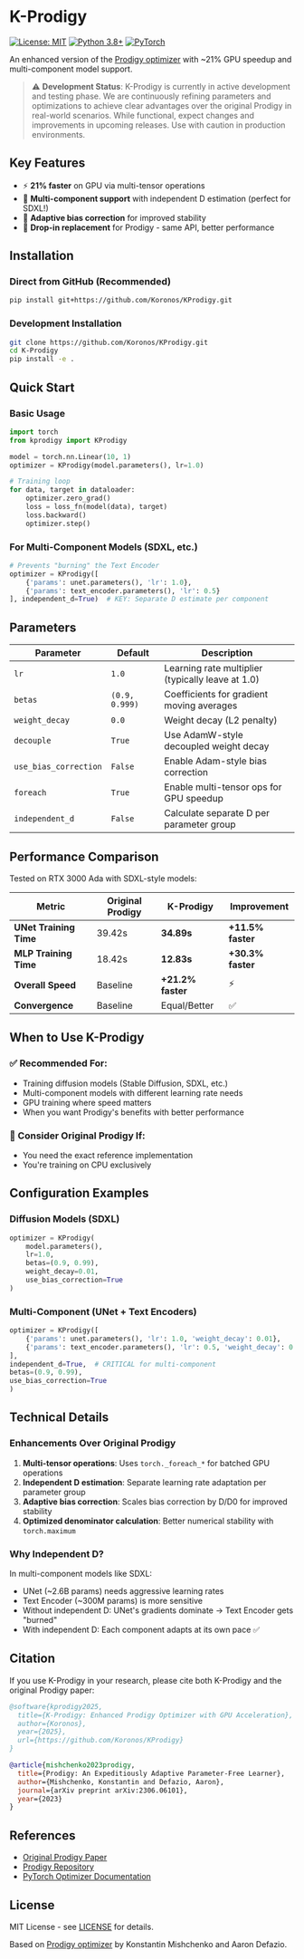 # K-Prodigy

[![License: MIT](https://img.shields.io/badge/License-MIT-yellow.svg)](https://opensource.org/licenses/MIT)
[![Python 3.8+](https://img.shields.io/badge/python-3.8+-blue.svg)](https://www.python.org/downloads/)
[![PyTorch](https://img.shields.io/badge/PyTorch-%3E%3D1.13-EE4C2C.svg)](https://pytorch.org/)

An enhanced version of the [Prodigy optimizer](https://github.com/konstmish/prodigy) with ~21% GPU speedup and multi-component model support.

> ⚠️ **Development Status**: K-Prodigy is currently in active development and testing phase. We are continuously refining parameters and optimizations to achieve clear advantages over the original Prodigy in real-world scenarios. While functional, expect changes and improvements in upcoming releases. Use with caution in production environments.

## Key Features

- ⚡ **21% faster** on GPU via multi-tensor operations
- 🎨 **Multi-component support** with independent D estimation (perfect for SDXL!)
- 🎯 **Adaptive bias correction** for improved stability
- 🔧 **Drop-in replacement** for Prodigy - same API, better performance

## Installation

### Direct from GitHub (Recommended)

```bash
pip install git+https://github.com/Koronos/KProdigy.git
```

### Development Installation

```bash
git clone https://github.com/Koronos/KProdigy.git
cd K-Prodigy
pip install -e .
```

## Quick Start

### Basic Usage

```python
import torch
from kprodigy import KProdigy

model = torch.nn.Linear(10, 1)
optimizer = KProdigy(model.parameters(), lr=1.0)

# Training loop
for data, target in dataloader:
    optimizer.zero_grad()
    loss = loss_fn(model(data), target)
    loss.backward()
    optimizer.step()
```

### For Multi-Component Models (SDXL, etc.)

```python
# Prevents "burning" the Text Encoder
optimizer = KProdigy([
    {'params': unet.parameters(), 'lr': 1.0},
    {'params': text_encoder.parameters(), 'lr': 0.5}
], independent_d=True)  # KEY: Separate D estimate per component
```

## Parameters

| Parameter | Default | Description |
|-----------|---------|-------------|
| `lr` | `1.0` | Learning rate multiplier (typically leave at 1.0) |
| `betas` | `(0.9, 0.999)` | Coefficients for gradient moving averages |
| `weight_decay` | `0.0` | Weight decay (L2 penalty) |
| `decouple` | `True` | Use AdamW-style decoupled weight decay |
| `use_bias_correction` | `False` | Enable Adam-style bias correction |
| `foreach` | `True` | Enable multi-tensor ops for GPU speedup |
| `independent_d` | `False` | Calculate separate D per parameter group |

## Performance Comparison

Tested on RTX 3000 Ada with SDXL-style models:

| Metric | Original Prodigy | **K-Prodigy** | Improvement |
|--------|-----------------|-------------|-------------|
| **UNet Training Time** | 39.42s | **34.89s** | **+11.5% faster** |
| **MLP Training Time** | 18.42s | **12.83s** | **+30.3% faster** |
| **Overall Speed** | Baseline | **+21.2% faster** | ⚡ |
| **Convergence** | Baseline | Equal/Better | ✅ |

## When to Use K-Prodigy

### ✅ Recommended For:

- Training diffusion models (Stable Diffusion, SDXL, etc.)
- Multi-component models with different learning rate needs
- GPU training where speed matters
- When you want Prodigy's benefits with better performance

### 🤔 Consider Original Prodigy If:

- You need the exact reference implementation
- You're training on CPU exclusively

## Configuration Examples

### Diffusion Models (SDXL)

```python
optimizer = KProdigy(
    model.parameters(),
    lr=1.0,
    betas=(0.9, 0.99),
    weight_decay=0.01,
    use_bias_correction=True
)
```

### Multi-Component (UNet + Text Encoders)

```python
optimizer = KProdigy([
    {'params': unet.parameters(), 'lr': 1.0, 'weight_decay': 0.01},
    {'params': text_encoder.parameters(), 'lr': 0.5, 'weight_decay': 0.001}
], 
independent_d=True,  # CRITICAL for multi-component
betas=(0.9, 0.99),
use_bias_correction=True
)
```

## Technical Details

### Enhancements Over Original Prodigy

1. **Multi-tensor operations**: Uses `torch._foreach_*` for batched GPU operations
2. **Independent D estimation**: Separate learning rate adaptation per parameter group
3. **Adaptive bias correction**: Scales bias correction by D/D0 for improved stability
4. **Optimized denominator calculation**: Better numerical stability with `torch.maximum`

### Why Independent D?

In multi-component models like SDXL:
- UNet (~2.6B params) needs aggressive learning rates
- Text Encoder (~300M params) is more sensitive
- Without independent D: UNet's gradients dominate → Text Encoder gets "burned"
- With independent D: Each component adapts at its own pace ✅

## Citation

If you use K-Prodigy in your research, please cite both K-Prodigy and the original Prodigy paper:

```bibtex
@software{kprodigy2025,
  title={K-Prodigy: Enhanced Prodigy Optimizer with GPU Acceleration},
  author={Koronos},
  year={2025},
  url={https://github.com/Koronos/KProdigy}
}

@article{mishchenko2023prodigy,
  title={Prodigy: An Expeditiously Adaptive Parameter-Free Learner},
  author={Mishchenko, Konstantin and Defazio, Aaron},
  journal={arXiv preprint arXiv:2306.06101},
  year={2023}
}
```

## References

- [Original Prodigy Paper](https://arxiv.org/abs/2306.06101)
- [Prodigy Repository](https://github.com/konstmish/prodigy)
- [PyTorch Optimizer Documentation](https://pytorch.org/docs/stable/optim.html)

## License

MIT License - see [LICENSE](LICENSE) for details.

Based on [Prodigy optimizer](https://github.com/konstmish/prodigy) by Konstantin Mishchenko and Aaron Defazio.


